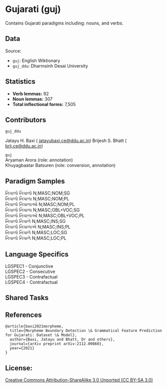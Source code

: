 # Gujarati (guj)

Contains Gujarati paradigms including: nouns, and verbs.


## Data

Source:
- `guj`: English Wiktionary
- `guj_ddu`: Dharmsinh Desai University

## Statistics

- **Verb lemmas:** 92
- **Noun lemmas:** 307
- **Total inflectional forms:** 7,505

## Contributors

`guj_ddu` <br/>

Jatayu H. Baxi ( jatayubaxi.ce@ddu.ac.in)
Brijesh S. Bhatt ( brij.ce@ddu.ac.in)

`guj` <br/>
Aryaman Arora (role: annotation) <br/>
Khuyagbaatar Batsuren (role: conversion, annotation)  


## Paradigm Samples
નિપાળો	નિપાળો	N;MASC;NOM;SG <br />
નિપાળો	નિપાળા	N;MASC;NOM;PL <br />
નિપાળો	નિપાળાઓ	N;MASC;NOM;PL <br />
નિપાળો	નિપાળા	N;MASC;OBL+VOC;SG <br />
નિપાળો	નિપાળાઓ	N;MASC;OBL+VOC;PL <br />
નિપાળો	નિપાળે	N;MASC;INS;SG <br />
નિપાળો	નિપાળાએ	N;MASC;INS;PL <br />
નિપાળો	નિપાળે	N;MASC;LOC;SG <br />
નિપાળો	નિપાળે	N;MASC;LOC;PL <br />

## Language Specifics
LGSPEC1 - Conjunctive <br />
LGSPEC2 - Consecutive <br />
LGSPEC3 - Contrafactual <br />
LGSPEC4 - Contrafactual <br />

## Shared Tasks


## References
```
@article{baxi2021morpheme,
  title={Morpheme Boundary Detection \& Grammatical Feature Prediction for Gujarati: Dataset \& Model},
  author={Baxi, Jatayu and Bhatt, Dr and others},
  journal={arXiv preprint arXiv:2112.09860},
  year={2021}
}

```

## License: 
 [Creative Commons Attribution-ShareAlike 3.0 Unported (CC BY-SA 3.0)](https://creativecommons.org/licenses/by-sa/3.0/)

